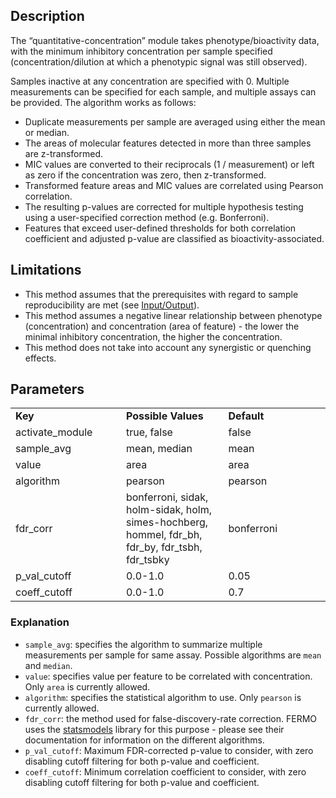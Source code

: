 ## Description

The “quantitative-concentration” module takes phenotype/bioactivity data, with the minimum inhibitory concentration per sample specified (concentration/dilution at which a phenotypic signal was still observed).

Samples inactive at any concentration are specified with 0. Multiple measurements can be specified for each sample, and multiple assays can be provided. The algorithm works as follows:

- Duplicate measurements per sample are averaged using either the mean or median.
- The areas of molecular features detected in more than three samples are z-transformed.
- MIC values are converted to their reciprocals (1 / measurement) or left as zero if the concentration was zero, then z-transformed.
- Transformed feature areas and MIC values are correlated using Pearson correlation.
- The resulting p-values are corrected for multiple hypothesis testing using a user-specified correction method (e.g. Bonferroni).
- Features that exceed user-defined thresholds for both correlation coefficient and adjusted p-value are classified as bioactivity-associated.

## Limitations

- This method assumes that the prerequisites with regard to sample reproducibility are met (see [Input/Output](../home/input_output.md)).
- This method assumes a negative linear relationship between phenotype (concentration) and concentration (area of feature) - the lower the minimal inhibitory concentration, the higher the concentration.
- This method does not take into account any synergistic or quenching effects.

## Parameters

<table style="width: 100%;">
 <tr>
  <td style="width: 25%;"><b>Key</b></td>
  <td style="width: 25%;"><b>Possible Values</b></td>
  <td style="width: 25%;"><b>Default</b></td>
 </tr>
 <tr>
  <td style="width: 25%;">activate_module</td>
  <td style="width: 25%;">true, false</td>
  <td style="width: 25%;">false</td>
 </tr>
 <tr>
  <td style="width: 25%;">sample_avg</td>
  <td style="width: 25%;">mean, median</td>
  <td style="width: 25%;">mean</td>
 </tr>
 <tr>
  <td style="width: 25%;">value</td>
  <td style="width: 25%;">area</td>
  <td style="width: 25%;">area</td>
 </tr>
 <tr>
  <td style="width: 25%;">algorithm</td>
  <td style="width: 25%;">pearson</td>
  <td style="width: 25%;">pearson</td>
 </tr>
 <tr>
  <td style="width: 25%;">fdr_corr</td>
  <td style="width: 25%;">bonferroni, sidak, holm-sidak, holm, simes-hochberg, hommel, fdr_bh, fdr_by, fdr_tsbh, fdr_tsbky</td>
  <td style="width: 25%;">bonferroni</td>
 </tr>
 <tr>
  <td style="width: 25%;">p_val_cutoff</td>
  <td style="width: 25%;">0.0-1.0</td>
  <td style="width: 25%;">0.05</td>
 </tr>
 <tr>
  <td style="width: 25%;">coeff_cutoff</td>
  <td style="width: 25%;">0.0-1.0</td>
  <td style="width: 25%;">0.7</td>
 </tr>
</table>

### Explanation

- `sample_avg`: specifies the algorithm to summarize multiple measurements per sample for same assay. Possible algorithms are `mean` and `median`.
- `value`: specifies value per feature to be correlated with concentration. Only `area` is currently allowed.
- `algorithm`: specifies the statistical algorithm to use. Only `pearson` is currently allowed.
- `fdr_corr`: the method used for false-discovery-rate correction. FERMO uses the [statsmodels](https://www.statsmodels.org/dev/generated/statsmodels.stats.multitest.multipletests.html) library for this purpose - please see their documentation for information on the different algorithms.
- `p_val_cutoff`: Maximum FDR-corrected p-value to consider, with zero disabling cutoff filtering for both p-value and coefficient.
- `coeff_cutoff`: Minimum correlation coefficient to consider, with zero disabling cutoff filtering for both p-value and coefficient.


